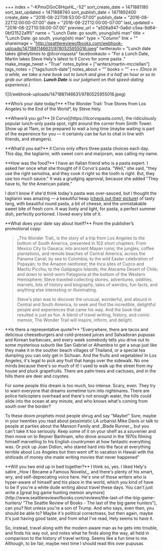 +++
index = "-KPmxDGoC6HqxHL_-1i2"
sort_create_date = 1471881180
sort_last_updated = 1471888740
sort_publish_date = 1471892400
create_date = "2016-08-22T08:53:00-07:00"
publish_date = "2016-08-22T12:00:00-07:00"
date = "2016-08-22T12:00:00-07:00"
last_updated = "2016-08-22T10:59:00-07:00"
preview_url = "a506a947-0a6d-c5ea-9d64-0bf21522a1f5"
name = "Lunch Date: go south, young(ish) man"
title = "Lunch Date: go south, young(ish) man"
type = "Column"
link = ""
shareimage = "http://seattlereviewofbooks.com/webhook-uploads/1471881146631/9780525955016.jpeg"
twitterauto = "Lunch date takes @helytimes to @ilcorvopasta"
facebookauto = "For a Lunch Date, Martin takes Steve Hely's latest to Il Corvo for some pasta ."
make_image_tweet = "True"
notes_byline = ["writers/martin-mcclellan"]
tags_notes = ["tags/lunch-date"]
notes_about = ""
books = ""
+++
*(Once in a while, we take a new book out to lunch and give it a half an hour or so to grab our attention. **Lunch Date** is our judgment on that speed-dating experience.)*

<p class="image-left">![](/webhook-uploads/1471881146631/9780525955016.jpeg)</p>

<p class="noindent">**Who’s your date today?** *The Wonder Trail: True Stores from Los Angeles to the End of the World*, by Steve Hely.</p>

<p class="noindent">**Where’d you go?** [Il Corvo](https://ilcorvopasta.com/), the ridiculously popular lunch-only pasta spot, right around the corner from Smith Tower. Show up at 11am, or be prepared to wait a long time (maybe waiting is part of the experience for you &mdash; it certainly can be fun to chat in line with friends, and strangers).</p>

<p class="noindent">**What’d you eat?** Il Corvo only offers three pasta choices each day. This day, the tagliarini, with sweet corn and marjoram, was calling my name. </p>

<p class="noindent">**How was the food?** I have an Italian friend who is a pasta expert. I asked her once what she thought of Il Corvo's pasta. "Well," she said, "they use the right semolina, and they cook it right so the tooth is right. But, they use too much sauce." It was a grudging approval, because she added "They have to, for the American palate." </p>

I don't know if she'd think today's pasta was over-sauced, but I thought the tagliarini was amazing — a beautiful heap ([check out their picture](https://ilcorvopasta.com/2016/08/18/conchiglini-bianco-e-nero/ "Conchiglini, in Bianco e Nero! - Il Corvo Pasta")) of tasty tang, with beautiful round pasta, a bit of cheese, and the unmistakable sweet bite of fresh corn. It was lively and light, for pasta, a perfect summer dish, perfectly portioned. I loved every bite of it.

<p class="noindent">**What does your date say about itself?** From the publisher’s promotional copy:</p>

<blockquote><p>_The Wonder Trail_ is the story of a trip from Los Angeles to the bottom of South America, presented in 102 short chapters. From Mexico City to Oaxaca; into ancient Mayan ruins; the jungles, coffee plantations, and remote beaches of Central America; across the Panama Canal; by sea to Colombia; to the wild Easter celebration of Popayán; to the Amazon rainforest; the Inca sites of Cuzco and Machu Picchu; to the Galápagos Islands; the Atacama Desert of Chile; and down to wind-worn Patagonia at the bottom of the Western Hemisphere; Steve traveled collecting stories, adventures, oddities, marvels, bits of history and biography, tales of weirdos, fun facts, and anything else interesting or illuminating.</p>

<p>Steve's plan was to discover the unusual, wonderful, and absurd in Central and South America, to seek and find the incredible, delightful people and experiences that came his way. And the book that resulted is just as fun. A blend of travel writing, history, and comic memoir, The Wonder Trail will inspire, inform, and delight.</p>
</blockquote>

<p class="noindent">**Is there a representative quote?** "Everywhere, there are tacos and delicious cheeseburgers and cold-pressed juices and Salvadoran pupusas and Korean barbecues, and every week somebody tells you drive out to some mysterious suburb like San Gabriel or Alhambra to get a soup just like they make it in the souther beach villages of Thailand, or a special tea dumpling you can only get in Sichuan. And the fruits and vegetables! In Los Angeles, it's legal to pick any fruit that hangs over the sidewalk. No one minds because there's so much of it! I used to walk up the street from my house and pluck grapefruits. There are palm trees and cactuses, and in the hills there are deer and coyotes.</p>

<p>For some people this dream is too much, too intense. Scary, even. They try to warn everyone that dreams sometime turn into nightmares. There are police helicopters overhead and there's not enough water, the hills could slide into the ocean at any minute, and who knows what's coming from south over the border?</p>

<p>To these doom prophets most people shrug and say "Maybe!" Sure, maybe in your twenties you read about pessimistic LA urbanist Mike Davis or talk to people at parties about the Manson Family and _Blade Runner_, but you can't take it too seriously. Keep some of it on your shelf as a souvenier and then move on to Reyner Banhnam, who drove around in the 1970s filming himself marvelling to his English countrymen at how fantastic everything was. Or pick up Joan Didion, who stared hard into the face at everything terrible about Los Angeles but then went off to vacation in Hawaii with the shitloads of money she made writing movies that never happened"</p>

<p class="noindent">**Will you two end up in bed together?** I think so, yes. I liked Hely's satire _How I Became a Famous Novelist_, and there's plenty of his smart, wry, and self-deprecating voice here. He's one of those writers who is hyper-aware of himself and his place in the world, which you kind of have to be if you're a white dude writing about travel these days. You can't just write a [great big game hunting memoir anymore](http://www.seattlereviewofbooks.com/reviews/the-last-of-the-big-game-hunters/ "The Seattle Review of Books - The last of the big game hunters"), can you? Not unless you're a son of Trump. And who says, even then, you should be able to? Maybe it's political correctness, but then again, maybe it's just having good taste, and from what I've read, Hely seems to have it.</p>

So, instead, travel along with the modern aware man as he gets into trouble, and finds his way out, and notes what he finds along the way, all held in comparison to the history of travel writing. Seems like a fun time to me. Although, to be fair, maybe next time I should read this over pupusas.


